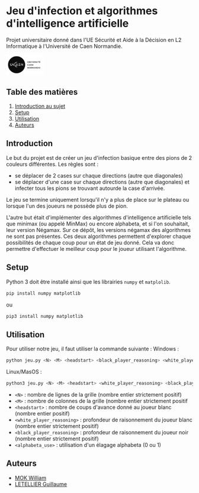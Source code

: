 # Jeu d'infection et algorithmes d'intelligence artificielle

Projet universitaire donné dans l'UE Sécurité et Aide à la Décision en L2 Informatique à l'Université de Caen Normandie.

<img src="logo-UNICAEN.jpg" style="width: 100px;" />


## Table des matières
1. [Introduction au sujet](#introduction)
2. [Setup](#setup)
3. [Utilisation](#utilisation)
4. [Auteurs](#auteurs)

## Introduction
Le but du projet est de créer un jeu d'infection basique entre des pions de 2 couleurs différentes. Les règles sont :
- se déplacer de 2 cases sur chaque directions (autre que diagonales)
- se déplacer d'une case sur chaque directions (autre que diagonales) et infecter tous les pions se trouvant autourde la case d'arrivée.

Le jeu se termine uniquement lorsqu'il n'y a plus de place sur le plateau ou lorsque l'un des joueurs ne possède plus de pion.

L'autre but était d'implémenter des algorithmes d'intelligence artificielle tels que minimax (ou appelé MinMax) ou encore alphabeta, et si l'on souhaitait, leur version Négamax. Sur ce dépôt, les versions négamax des algorithmes ne sont pas présentes. Ces deux algorithmes permettent d'explorer chaque possibilités de chaque coup pour un état de jeu donné. Cela va donc permettre d'effectuer le meilleur coup pour le joueur utilisant l'algorithme.

## Setup
Python 3 doit être installé ainsi que les librairies `numpy` et `matplolib`.
```bash
pip install numpy matplotlib
```
ou
```bash
pip3 install numpy matplotlib
```

## Utilisation
Pour utiliser notre jeu, il faut utiliser la commande suivante :
Windows : 
```bash
python jeu.py <N> <M> <headstart> <black_player_reasoning> <white_player_reasoning> <alphabeta_use>
```

Linux/MasOS :
```bash
python3 jeu.py <N> <M> <headstart> <white_player_reasoning> <black_player_reasoning> <alphabeta_use>
```

- `<N>` : nombre de lignes de la grille (nombre entier strictement positif)
- `<M>` : nombre de colonnes de la grille (nombre entier strictement positif
- `<headstart>` : nombre de coups d'avance donné au joueur blanc (nombre entier positif)
- `<white_player_reasoning>` : profondeur de raisonnement du joueur blanc (nombre entier strictement positif)
- `<black_player_reasoning>` : profondeur de raisonnement du joueur noir (nombre entier strictement positif)
- `<alphabeta_use>` : utilisation d'un élagage alphabeta (0 ou 1)

## Auteurs
- [MOK William](https://github.com/Akbeeh)
- [LETELLIER Guillaume](https://github.com/Guigui14460)
